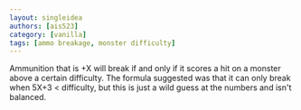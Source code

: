 ```yaml
---
layout: singleidea
authors: [ais523]
category: [vanilla]
tags: [ammo breakage, monster difficulty]
---
```

Ammunition that is +X will break if and only if it scores a hit on a monster above a certain difficulty. The formula suggested was that it can only break when 5X+3 &lt; difficulty, but this is just a wild guess at the numbers and isn't balanced.
